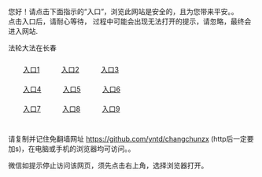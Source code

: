 您好！请点击下面指示的“入口”，浏览此网站是安全的，且为您带来平安。。 <br/>
点击入口后，请耐心等待， 过程中可能会出现无法打开的提示，请忽略，最终会进入网站. </br>

法轮大法在长春<br/>
<div style="padding:10px"><a style="margin:20px" target="_blank" href="https://djywyh1zn9gq3.cloudfront.net/2Qpsp?oljmuf" id="ccLink1" rel="nofollow">入口1</a> <a target="_blank" style="margin:20px" href="https://d2ul7wd8kd8tkl.cloudfront.net/2Qpsp?gvhtsmb" id="ccLink2" rel="nofollow">入口2</a> <a style="margin:20px" target="_blank" href="https://d1vlrdwyocou0j.cloudfront.net/2Qpsp?oosuqcmg" id="ccLink3" rel="nofollow">入口3</a></div>

<div style="padding:10px" ><a style="margin:20px" target="_blank" href="https://djywyh1zn9gq3.cloudfront.net/2Qpsp?oljmuf" id="ccLink4" rel="nofollow">入口4</a> <a style="margin:20px" href="https://d2ul7wd8kd8tkl.cloudfront.net/2Qpsp?gvhtsmb" target="_blank" id="ccLink5" rel="nofollow">入口5</a> <a style="margin:20px" href="https://d1vlrdwyocou0j.cloudfront.net/2Qpsp?oosuqcmg" target="_blank" id="ccLink6" rel="nofollow">入口6</a></div>

<div style="padding:10px"><a style="margin:20px" target="_blank" href="https://djywyh1zn9gq3.cloudfront.net/2Qpsp?oljmuf" id="ccLink7" rel="nofollow">入口7</a> <a style="margin:20px" href="https://d2ul7wd8kd8tkl.cloudfront.net/2Qpsp?gvhtsmb" target="_blank" id="ccLink8" rel="nofollow">入口8</a> <a style="margin:20px" target="_blank" href="https://d1vlrdwyocou0j.cloudfront.net/2Qpsp?oosuqcmg" id="ccLink9" rel="nofollow">入口9</a></div>

<br/>



请复制并记住免翻墙网址 https://github.com/yntd/changchunzx (http后一定要加s)，在电脑或手机的浏览器均可访问。。<br/>

微信如提示停止访问该网页，须先点击右上角，选择浏览器打开。
